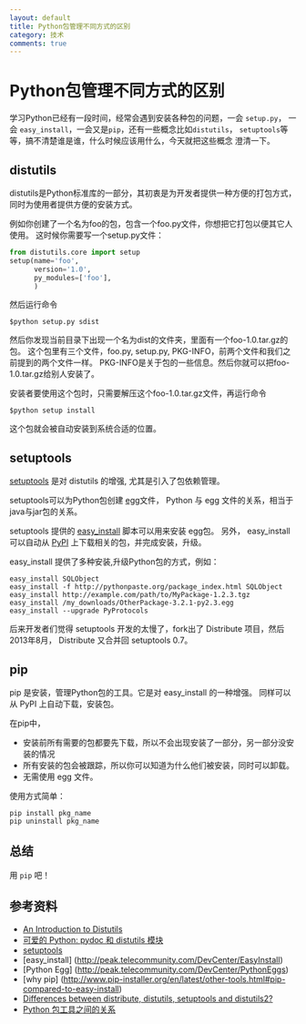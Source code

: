 ```yaml
---
layout: default
title: Python包管理不同方式的区别
category: 技术
comments: true
---
```


# Python包管理不同方式的区别

学习Python已经有一段时间，经常会遇到安装各种包的问题，一会 `setup.py`，
一会 `easy_install`，一会又是`pip`，还有一些概念比如`distutils`，
`setuptools`等等，搞不清楚谁是谁，什么时候应该用什么，今天就把这些概念
澄清一下。

## distutils

distutils是Python标准库的一部分，其初衷是为开发者提供一种方便的打包方式，
同时为使用者提供方便的安装方式。


例如你创建了一个名为foo的包，包含一个foo.py文件，你想把它打包以便其它人使用。
这时候你需要写一个setup.py文件：   

```python
from distutils.core import setup
setup(name='foo',
      version='1.0',
      py_modules=['foo'],
      )
```

然后运行命令

    $python setup.py sdist

然后你发现当前目录下出现一个名为dist的文件夹，里面有一个foo-1.0.tar.gz的包。
这个包里有三个文件，foo.py, setup.py, PKG-INFO，前两个文件和我们之前提到的两个文件一样。
PKG-INFO是关于包的一些信息。然后你就可以把foo-1.0.tar.gz给别人安装了。

安装者要使用这个包时，只需要解压这个foo-1.0.tar.gz文件，再运行命令

    $python setup install

这个包就会被自动安装到系统合适的位置。


## setuptools

[setuptools](http://peak.telecommunity.com/DevCenter/setuptools) 是对 distutils 的增强,
尤其是引入了包依赖管理。

setuptools可以为Python包创建 [egg](http://peak.telecommunity.com/DevCenter/PythonEggs)文件，
Python 与 egg 文件的关系，相当于java与jar包的关系。 

setuptools 提供的 [easy_install](http://peak.telecommunity.com/DevCenter/EasyInstall) 脚本可以用来安装 egg包。
另外， easy_install 可以自动从 [PyPI](https://pypi.python.org/pypi) 上下载相关的包，并完成安装，升级。

easy_install 提供了多种安装,升级Python包的方式，例如：  

    easy_install SQLObject
    easy_install -f http://pythonpaste.org/package_index.html SQLObject
    easy_install http://example.com/path/to/MyPackage-1.2.3.tgz
    easy_install /my_downloads/OtherPackage-3.2.1-py2.3.egg
    easy_install --upgrade PyProtocols

后来开发者们觉得 setuptools 开发的太慢了，fork出了 Distribute 项目，然后2013年8月，
Distribute 又合并回 setuptools 0.7。

## pip

pip 是安装，管理Python包的工具。它是对 easy_install 的一种增强。
同样可以从 PyPI 上自动下载，安装包。

在pip中，  

* 安装前所有需要的包都要先下载，所以不会出现安装了一部分，另一部分没安装的情况
* 所有安装的包会被跟踪，所以你可以知道为什么他们被安装，同时可以卸载。 
* 无需使用 egg 文件。 

使用方式简单：

    pip install pkg_name
    pip uninstall pkg_name

## 总结

用 `pip` 吧！


## 参考资料
* [An Introduction to Distutils](http://docs.python.org/2/distutils/introduction.html)
* [可爱的 Python: pydoc 和 distutils 模块](http://www.ibm.com/developerworks/cn/linux/sdk/python/charm-19/)
* [setuptools](http://peak.telecommunity.com/DevCenter/setuptools)
* [easy_install] (http://peak.telecommunity.com/DevCenter/EasyInstall)
* [Python Egg] (http://peak.telecommunity.com/DevCenter/PythonEggs)
* [why pip] (http://www.pip-installer.org/en/latest/other-tools.html#pip-compared-to-easy-install)
* [Differences between distribute, distutils, setuptools and distutils2?](http://stackoverflow.com/questions/6344076/differences-between-distribute-distutils-setuptools-and-distutils2)
* [Python 包工具之间的关系](http://blog.yangyubo.com/2012/07/27/python-packaging/)
